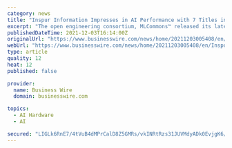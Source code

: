 ```yaml
---
category: news
title: "Inspur Information Impresses in AI Performance with 7 Titles in MLPerf Training v1.1"
excerpt: "The open engineering consortium, MLCommons™ released its latest Training v1.1 results. Inspur Information submitted NF5488A5 and NF5688M6 server results for all 8 single-node closed division tasks, winning 7 of them."
publishedDateTime: 2021-12-03T16:14:00Z
originalUrl: "https://www.businesswire.com/news/home/20211203005408/en/Inspur-Information-Impresses-in-AI-Performance-with-7-Titles-in-MLPerf-Training-v1.1"
webUrl: "https://www.businesswire.com/news/home/20211203005408/en/Inspur-Information-Impresses-in-AI-Performance-with-7-Titles-in-MLPerf-Training-v1.1"
type: article
quality: 12
heat: 12
published: false

provider:
  name: Business Wire
  domain: businesswire.com

topics:
  - AI Hardware
  - AI

secured: "LIGLk6RnE7/4tVuB4dMPrCalD8Z5GMRs/vkINRtRzs31JUVMdyADk0EvjgK6/Wm7xz/Htu1nVEIl7lrml0e0ggZbEtrCTxUDx5kwOZszKEJv5SrszFmYnJtGq50qTZExfmnKY1K88l9GXqSuI0RyeZtHQCUHt8VuXo53shA2Pmr/J5X11Z4KuzHSYvkeca7Lzxat6W0wvtyTtdEx8Hcky1tdVUvVYpf1zHvBbS7PP2jFkNTQ4csT45j6wtzM7TOj0KkRC6EBUsollCBujwFJuqmvR2t05mL+VFpVQ2kVoLiFCVPhVv5YIIbX2lc9FfG0lUtRtdHEVw9mfNUdRbvNP8jSlA5xkZg9x7Hibq7CxuI=;JSQn8hYcL07S87kr3iUQcw=="
---
```


